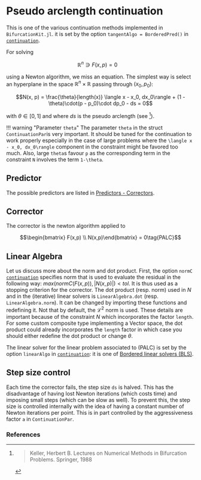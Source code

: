 # Pseudo arclength continuation

This is one of the various continuation methods implemented in `BifurcationKit.jl`. it is set by the option `tangentAlgo = BorderedPred()` in [`continuation`](@ref).

For solving 

$$\mathbb R^n\ni F(x,p) = 0 \quad\tag{E}$$

using a Newton algorithm, we miss an equation. The simplest way is select an hyperplane in the space $\mathbb R^n\times \mathbb R$ passing through $(x_0,p_0)$:

$$N(x, p) = \frac{\theta}{length(x)} \langle x - x_0, dx_0\rangle + (1 - \theta)\cdot(p - p_0)\cdot dp_0 - ds = 0$$

with $\theta\in[0,1]$ and where $ds$ is the pseudo arclength (see [^Keller]).

!!! warning "Parameter `theta`"
    The parameter `theta` in the struct `ContinuationPar`is very important. It should be tuned for the continuation to work properly especially in the case of large problems where the ``\langle x - x_0, dx_0\rangle`` component in the constraint might be favored too much. Also, large `theta`s favour `p` as the corresponding term in the constraint ``N`` involves the term ``1-\theta``.
    

## Predictor

The possible predictors are listed in [Predictors - Correctors](@ref).

## Corrector

The corrector is the newton algorithm applied to 

$$\begin{bmatrix} F(x,p) \\	N(x,p)\end{bmatrix} = 0\tag{PALC}$$

## Linear Algebra

Let us discuss more about the norm and dot product. First, the option `normC` [`continuation`](@ref) specifies norm that is used to evaluate the residual in the following way: $max(normC(F(x,p)), |N(x,p)|)<tol$. It is thus used as a stopping criterion for the corrector. The dot product (resp. norm) used in $N$ and in the (iterative) linear solvers is `LinearAlgebra.dot` (resp. `LinearAlgebra.norm`). It can be changed by importing these functions and redefining it. Not that by default, the $\mathcal L^2$ norm is used. These details are important because of the constraint $N$ which incorporates the factor `length`. For some custom composite type implementing a Vector space, the dot product could already incorporates the `length` factor in which case you should either redefine the dot product or change $\theta$.

The linear solver for the linear problem associated to (PALC) is set by the option `linearAlgo` in [`continuation`](@ref): it is one of [Bordered linear solvers (BLS)](@ref).



## Step size control

Each time the corrector fails, the step size ``ds`` is halved. This has the disadvantage of having lost Newton iterations (which costs time) and imposing small steps (which can be slow as well). To prevent this, the step size is controlled internally with the idea of having a constant number of Newton iterations per point. This is in part controlled by the aggressiveness factor `a` in `ContinuationPar`. 


### References

[^Keller]:> Keller, Herbert B. Lectures on Numerical Methods in Bifurcation Problems. Springer, 1988
